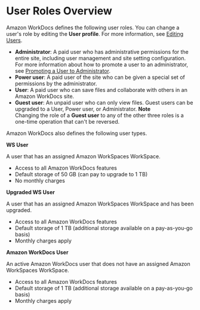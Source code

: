 # User Roles Overview<a name="users_ovw"></a>

Amazon WorkDocs defines the following user roles\. You can change a user's role by editing the **User profile**\. For more information, see [Editing Users](edit_user.md)\.
+ **Administrator**: A paid user who has administrative permissions for the entire site, including user management and site setting configuration\. For more information about how to promote a user to an administrator, see [Promoting a User to Administrator](manage_set_admin.md)\.
+ **Power user**: A paid user of the site who can be given a special set of permissions by the administrator\.
+ **User**: A paid user who can save files and collaborate with others in an Amazon WorkDocs site\.
+ **Guest user**: An unpaid user who can only view files\. Guest users can be upgraded to a User, Power user, or Administrator\.
**Note**  
Changing the role of a **Guest user** to any of the other three roles is a one\-time operation that can't be reversed\.

Amazon WorkDocs also defines the following user types\.

**WS User**

A user that has an assigned Amazon WorkSpaces WorkSpace\.
+ Access to all Amazon WorkDocs features
+ Default storage of 50 GB \(can pay to upgrade to 1 TB\)
+ No monthly charges

**Upgraded WS User**

A user that has an assigned Amazon WorkSpaces WorkSpace and has been upgraded\.
+ Access to all Amazon WorkDocs features
+ Default storage of 1 TB \(additional storage available on a pay\-as\-you\-go basis\)
+ Monthly charges apply

**Amazon WorkDocs User**

An active Amazon WorkDocs user that does not have an assigned Amazon WorkSpaces WorkSpace\.
+ Access to all Amazon WorkDocs features
+ Default storage of 1 TB \(additional storage available on a pay\-as\-you\-go basis\)
+ Monthly charges apply